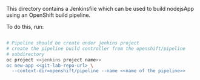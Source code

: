 This directory contains a Jenkinsfile which can be used to build
nodejsApp using an OpenShift build pipeline.

To do this, run:

```bash

# Pipeline should be create under jenkins project
# create the pipeline build controller from the openshift/pipeline
# subdirectory 
oc project <<jenkins project name>>
oc new-app <<git-lab-repo-url> \
  --context-dir=openshift/pipeline --name <<name of the pipeline>>